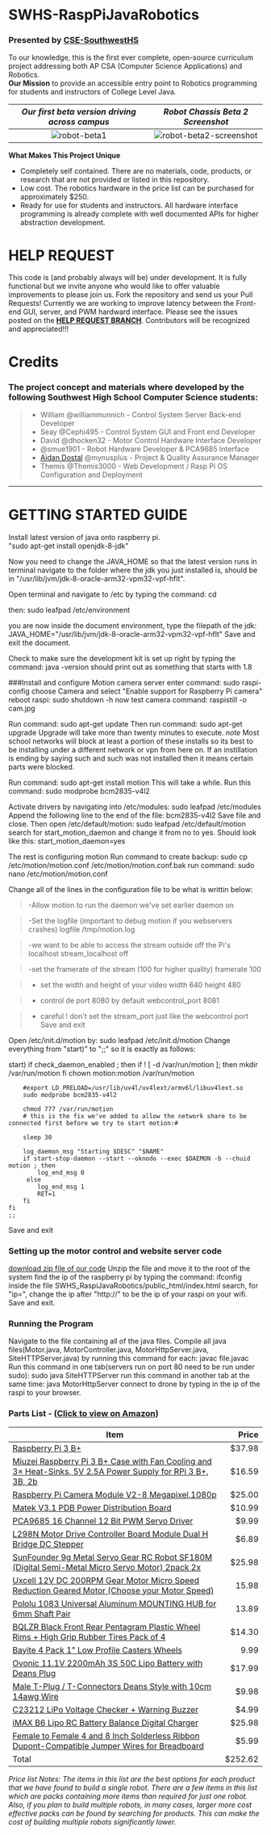 # SWHS-RaspPiJavaRobotics

### Presented by [CSE-SouthwestHS](https://github.com/CSE-SouthwestHS)

To our knowledge, this is the first ever complete, open-source curriculum project addressing both AP CSA (Computer Science Applications) and Robotics.  
**Our Mission** to provide an accessible entry point to Robotics programming for students and instructors of College Level Java.

_Our first beta version driving across campus_|_Robot Chassis Beta 2 Screenshot_
:-----:|:------:
![robot-beta1](https://cse-southwesths.github.io/SWHS-RaspPiJavaRobotics/documentation/robot-beta1.jpg)|![robot-beta2-screenshot](https://cse-southwesths.github.io/SWHS-RaspPiJavaRobotics/documentation/robot-beta2-screenshot.jpg)

**What Makes This Project Unique**
- Completely self contained.  There are no materials, code, products, or research that are not provided or listed in this repository.
- Low cost.  The robotics hardware in the price list can be purchased for approximately $250.
- Ready for use for students and instructors.  All hardware interface programming is already complete with well documented APIs for higher abstraction development.

# HELP REQUEST
This code is (and probably always will be) under development.  It is fully functional but we invite anyone who would like to offer valuable improvements to please join us.  Fork the repository and send us your Pull Requests!
Currently we are working to improve latency between the Front-end GUI, server, and PWM hardward interface.  Please see the issues posted on the
**[HELP REQUEST BRANCH](https://github.com/CSE-SouthwestHS/SWHS-RaspPiJavaRobotics/blob/HelpRequestWebsocket/README.md)**.
Contributors will be recognized and appreciated!!!

# Credits
### The project concept and materials where developed by the following Southwest High School Computer Science students:

>- William @williammunnich - Control System Server Back-end Developer
>- Seay @Cephi495 - Control System GUI and Front end Developer
>- David @dhocken32 - Motor Control Hardware Interface Developer
>- @smue1901 - Robot Hardware Developer & PCA9685 Interface
>- [Aidan Dostal](http://dostal.tech/) @mynusplus - Project & Quality Assurance Manager
>- Themis @Themis3000 - Web Development / Rasp Pi OS Configuration and Deployment

____________________________________________________________________________

# GETTING STARTED GUIDE
Install latest version of java onto raspberry pi.  
"sudo apt-get install openjdk-8-jdk"

Now you need to change the JAVA_HOME so that the latest version runs in terminal
navigate to the folder where the jdk you just installed is, should be in "/usr/lib/jvm/jdk-8-oracle-arm32-vpm32-vpf-hflt".

Open terminal and navigate to /etc by typing the command:
cd

then:
sudo leafpad /etc/environment

you are now inside the document environment, type the filepath of the jdk:
JAVA_HOME="/usr/lib/jvm/jdk-8-oracle-arm32-vpm32-vpf-hflt"
Save and exit the document.

Check to make sure the development kit is set up right by typing the command:
java -version
should print out as something that starts with 1.8


###Install and configure Motion camera server
enter command:
sudo raspi-config
choose Camera and select "Enable support for Raspberry Pi camera"
reboot raspi:
sudo shutdown -h now
test camera command:
raspistill -o cam.jpg

Run command:
sudo apt-get update
Then run command:
sudo apt-get upgrade
Upgrade will take more than twenty minutes to execute.
*note* Most school networks will block at least a portion of these installs so its best to be installing under a different  network or vpn from here on. If an instillation is ending by saying such and such was not installed then it means certain parts were blocked.

Run command:
sudo apt-get install motion
This will take a while. Run this command:
sudo modprobe bcm2835-v4l2

Activate drivers by navigating into /etc/modules:
sudo leafpad /etc/modules
Append the following line to the end of the file:
bcm2835-v4l2
Save file and close. Then open /etc/default/motion:
sudo leafpad /etc/default/motion
search for start_motion_daemon and change it from no to yes. Should look like this:
start_motion_daemon=yes

The rest is configuring motion
Run command to create backup:
sudo cp /etc/motion/motion.conf /etc/motion/motion.conf.bak
run command:
sudo nano /etc/motion/motion.conf

Change all of the  lines in the configuration file to be what is writtin below:
>-Allow motion to run the daemon we've set earlier
daemon on

>-Set the logfile (important to debug motion if you webservers crashes)
logfile /tmp/motion.log

>-we want to be able to access the stream outside off the Pi's localhost
stream_localhost off

>-set the framerate of the stream (100 for higher quality)
framerate 100

>- set the width and height of your video
width 640
height 480

>- control de port 8080 by default
webcontrol_port 8081

>- careful ! don't set the stream_port just like the webcontrol port
Save and exit

Open /etc/init.d/motion by:
sudo leafpad /etc/init.d/motion
Change everything from "start)" to ";;" so it is exactly as follows:

start)
    if check_daemon_enabled ; then
        if ! [ -d /var/run/motion ]; then
                mkdir /var/run/motion
        fi
        chown motion:motion /var/run/motion

        #export LD_PRELOAD=/usr/lib/uv4l/uv4lext/armv6l/libuv4lext.so
        sudo modprobe bcm2835-v4l2

        chmod 777 /var/run/motion
        # this is the fix we've added to allow the network share to be connected first before we try to start motion:#

        sleep 30

        log_daemon_msg "Starting $DESC" "$NAME"
        if start-stop-daemon --start --oknodo --exec $DAEMON -b --chuid motion ; then
            log_end_msg 0
         else
            log_end_msg 1
            RET=1
        fi
    fi
    ;;

Save and exit

### Setting up the motor control and website server code
[download zip file of our code](https://github.com/CSE-SouthwestHS/SWHS-RaspPiJavaRobotics)
Unzip the file and move it to the root of the system
find the ip of the raspberry pi by typing the command:
ifconfig
inside the file SWHS_RaspiJavaRobotics/public_html/index.html search, for "ip=", change the ip after "http://" to be the ip of your raspi on your wifi. Save and exit.

### Running the Program
Navigate to the file containing all of the java files.
Compile all java files(Motor.java, MotorController.java, MotorHttpServer.java, SiteHTTPServer.java) by running this command for each:
javac file.javac
Run this command in one tab(servers run on port 80 need to be run under sudo):
sudo java SiteHTTPServer
run this command in another tab at the same time:
java MotorHttpServer
connect to drone by typing in the ip of the raspi to your browser.


### Parts List - ([Click to view on Amazon](http://a.co/cpzM4p2))

Item | Price
-----|------:
[Raspberry Pi 3 B+](https://www.amazon.com/ELEMENT-Element14-Raspberry-Pi-Motherboard/dp/B07BDR5PDW/ref=sr_1_3?s=electronics&ie=UTF8&qid=1547473528&sr=1-3&keywords=raspberry+pi+3B%2B)|$37.98
[Miuzei Raspberry Pi 3 B+ Case with Fan Cooling and 3× Heat-Sinks, 5V 2.5A Power Supply for RPi 3 B+, 3B, 2b](https://www.amazon.com/dp/B07BTHNW9W/?ref=idea_lv_dp_ov_d)|$16.59
[Raspberry Pi Camera Module V2-8 Megapixel,1080p](https://www.amazon.com/Raspberry-Pi-Camera-Module-Megapixel/dp/B01ER2SKFS/ref=sr_1_3?ie=UTF8&qid=1547474475&sr=8-3&keywords=Raspberry+Pi+Camera+Board+v2)|$25.00
[Matek V3.1 PDB Power Distribution Board](https://www.amazon.com/Matek-Power-Distribution-Multicopter-Quadcopter/dp/B071CFKFY1/ref=sr_1_6?ie=UTF8&qid=1540928993&sr=8-6&keywords=power+distribution+board)|$10.99
[PCA9685 16 Channel 12 Bit PWM Servo Driver](https://www.amazon.com/gp/product/B014KTSMLA/ref=ppx_yo_dt_b_asin_title_o06_s00?ie=UTF8&psc=1)|$9.99
[L298N Motor Drive Controller Board Module Dual H Bridge DC Stepper](https://www.amazon.com/Qunqi-Controller-Module-Stepper-Arduino/dp/B014KMHSW6/ref=sr_1_3?keywords=L298N+Motor+Driver+Controller&qid=1558735297&s=gateway&sr=8-3)|$6.89
[SunFounder 9g Metal Servo Gear RC Robot SF180M (Digital Semi-Metal Micro Servo Motor) 2pack  2x](https://www.amazon.com/SunFounder-Digital-Helicopter-Fix-Wing-Airplane/dp/B078Y312YP/ref=sr_1_7?ie=UTF8&qid=1540157831&sr=8-7&keywords=servo%2Bfor&th=1)|$25.98
[Uxcell 12V DC 200RPM Gear Motor Micro Speed Reduction Geared Motor (Choose your Motor Speed)](https://www.amazon.com/uxcell-550RPM-Electric-Reduction-Centric/dp/B01KTXRB90/ref=sr_1_12?crid=64JD3K7GT3Z1&keywords=geared%2Bdc%2Bmotor&qid=1549919794&s=gateway&sprefix=geared%2Bdc%2B%2Caps%2C190&sr=8-12&th=1)|15.98
[Pololu 1083 Universal Aluminum MOUNTING HUB for 6mm Shaft Pair](https://www.amazon.com/gp/product/B00B887FX8/ref=ppx_yo_dt_b_asin_title_o03_s01?ie=UTF8&psc=1)|13.89
[BQLZR Black Front Rear Pentagram Plastic Wheel Rims + High Grip Rubber Tires Pack of 4](https://www.amazon.com/BQLZR-Black-Pentagram-Plastic-Rubber/dp/B00ID51M9W/ref=sr_1_3?ie=UTF8&qid=1540165190&sr=8-3&keywords=rc+car+wheel)|$14.30
[Bayite 4 Pack 1" Low Profile Casters Wheels](https://www.amazon.com/gp/product/B071GTK6NZ/ref=ppx_yo_dt_b_asin_title_o03_s01?ie=UTF8&psc=1)|9.99
[Ovonic 11.1V 2200mAh 3S 50C Lipo Battery with Deans Plug](https://www.amazon.com/2200mAh-Airplane-Quadcopter-Helicopter-Multi-Motor/dp/B077P73SDS/ref=sr_1_1_sspa?ie=UTF8&qid=1547240425&sr=8-1-spons&keywords=3s+2200mah&psc=1)|$17.99
[Male T-Plug / T-Connectors Deans Style with 10cm 14awg Wire](https://www.amazon.com/T-Plug-T-Connectors-Deans-Style-BDHI-28/dp/B07MDGT5C1/ref=sr_1_3?keywords=T-Plug+Deans+Male&qid=1558733399&s=gateway&sr=8-3)|$9.98
[C23212 LiPo Voltage Checker + Warning Buzzer ](https://www.amazon.com/RioRand-Hop-ups-C23212-Voltage-Checker/dp/B003Y6E6IE/ref=pd_sbs_21_4/136-1253198-7157437?_encoding=UTF8&pd_rd_i=B003Y6E6IE&pd_rd_r=e6c9a38f-7e6d-11e9-8ec8-f37f2ab7fd5a&pd_rd_w=2tDjT&pd_rd_wg=lZN8q&pf_rd_p=588939de-d3f8-42f1-a3d8-d556eae5797d&pf_rd_r=AAZPFMYKHB1214F0W4Z5&psc=1&refRID=AAZPFMYKHB1214F0W4Z5)|$4.99
[iMAX B6 Lipo RC Battery Balance Digital Charger](https://www.amazon.com/Battery-Balance-Digital-Charger-Discharger/dp/B07P3J4656/ref=sr_1_3?keywords=iMAX+B6+Lipo&qid=1558734141&s=gateway&sr=8-3)|$25.98
[Female to Female 4 and 8 Inch Solderless Ribbon Dupont-Compatible Jumper Wires for Breadboard](https://www.amazon.com/GenBasic-Solderless-Dupont-Compatible-Breadboard-Prototyping/dp/B01L5ULRUA/ref=sr_1_3?keywords=Breadboard+Jumper+Wire+female+to+female&qid=1558736832&s=gateway&sr=8-3)|$5.99
Total|$252.62

*Price list Notes:
The items in this list are the best options for each product that we have found to build a single robot.  There are a few items in this list which are packs containing more items than required for just one robot.  Also, if you plan to build multiple robots, in many cases, larger more cost effective packs can be found by searching for products.  This can make the cost of building multiple robots significantly lower.*
